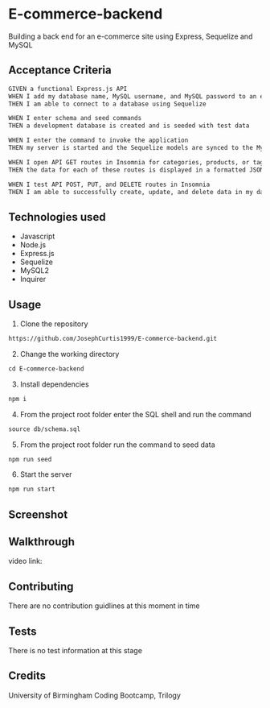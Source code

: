 # E-commerce-backend

Building a back end for an e-commerce site using Express, Sequelize and MySQL

## Acceptance Criteria

```md
GIVEN a functional Express.js API
WHEN I add my database name, MySQL username, and MySQL password to an environment variable file
THEN I am able to connect to a database using Sequelize

WHEN I enter schema and seed commands
THEN a development database is created and is seeded with test data

WHEN I enter the command to invoke the application
THEN my server is started and the Sequelize models are synced to the MySQL database

WHEN I open API GET routes in Insomnia for categories, products, or tags
THEN the data for each of these routes is displayed in a formatted JSON

WHEN I test API POST, PUT, and DELETE routes in Insomnia
THEN I am able to successfully create, update, and delete data in my database
```

## Technologies used

* Javascript
* Node.js
* Express.js 
* Sequelize
* MySQL2
* Inquirer

## Usage

1. Clone the repository
```md
https://github.com/JosephCurtis1999/E-commerce-backend.git
```
2. Change the working directory
```md
cd E-commerce-backend
```
3. Install dependencies
```md
npm i
```
4. From the project root folder enter the SQL shell and run the command
```md
source db/schema.sql
```
5. From the project root folder run the command to seed data
```md
npm run seed
```
6. Start the server
```md
npm run start
```

## Screenshot



## Walkthrough

video link: 

## Contributing

There are no contribution guidlines at this moment in time

## Tests

There is no test information at this stage

## Credits

University of Birmingham Coding Bootcamp, Trilogy